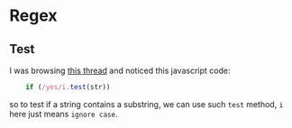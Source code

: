 
# Regex

## Test

I was browsing [this thread](https://stackoverflow.com/questions/3480771/how-do-i-check-if-string-contains-substring/3480785#3480785) and noticed this javascript code:

```javascript
    if (/yes/i.test(str))
```

so to test if a string contains a substring, we can use such `test` method, `i` here just means `ignore case`.
